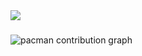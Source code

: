 <img src="https://github.com/Nishmigowda11/Nishmigowda11/blob/output/pacman-contribution-graph.svg"/>
<!-- <img src="https://github.com/Nishmigowda11/Nishmigowda11/blob/output/snake.svg" alt="Snake animation" /> -->

###

<picture>
  <source media="(prefers-color-scheme: dark)" srcset="https://github.com/Nishmigowda11/Nishmigowda11/blob/output/pacman-contribution-graph-dark.svg">
  <source media="(prefers-color-scheme: dark)" srcset="https://github.com/Nishmigowda11/Nishmigowda11/blob/output/pacman-contribution-graph.svg">
  <img alt="pacman contribution graph" src="https://github.com/Nishmigowda11/Nishmigowda11/blob/output/pacman-contribution-graph.svg">
</picture>

###

